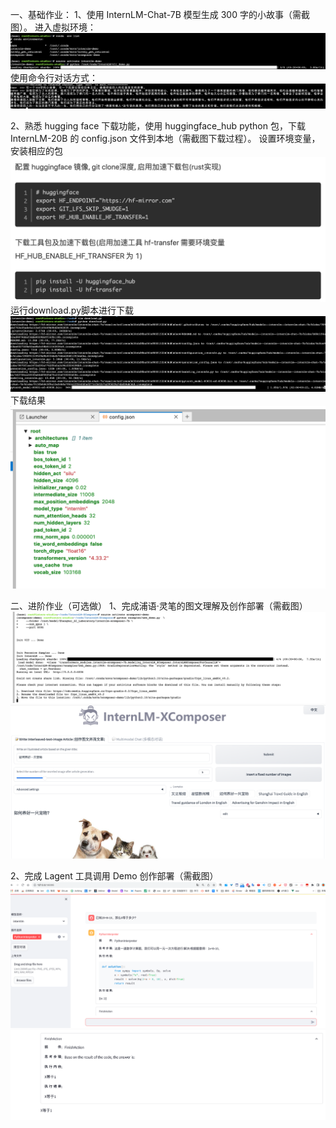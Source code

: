 一、基础作业：
1、使用 InternLM-Chat-7B 模型生成 300 字的小故事（需截图）。
进入虚拟环境：
![](./src/story1.png)
使用命令行对话方式：
![](./src/story2.png)

2、熟悉 hugging face 下载功能，使用 huggingface_hub python 包，下载 InternLM-20B 的 config.json 文件到本地（需截图下载过程）。
设置环境变量，安装相应的包
![](./src/huggingface_download1.png)
运行download.py脚本进行下载
![](./src/huggingface_download2.png)
下载结果
![](./src/huggingface_download3.png)


二、进阶作业（可选做）
1、完成浦语·灵笔的图文理解及创作部署（需截图）
![](./src/Xcomposer.png)
![](./src/Xcomposer1.png)

2、完成 Lagent 工具调用 Demo 创作部署（需截图）
![](./src/lagent1.png)
![](./src/lagent2.png)
